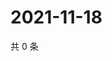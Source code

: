 # 2021-11-18

共 0 条

<!-- BEGIN WEIBO -->
<!-- 最后更新时间 Thu Nov 18 2021 02:14:22 GMT+0800 (China Standard Time) -->

<!-- END WEIBO -->
